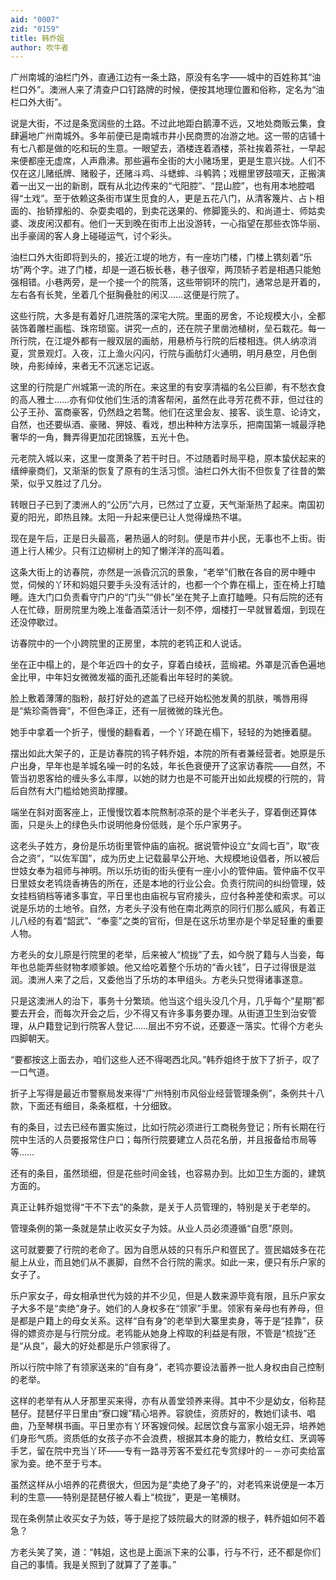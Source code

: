 ```yaml
---
aid: "0007"
zid: "0159"
title: 韩乔姐
author: 吹牛者
---
```


广州南城的油栏门外，直通江边有一条土路，原没有名字――城中的百姓称其“油栏口外”。澳洲人来了清查户口钉路牌的时候，便按其地理位置和俗称，定名为“油栏口外大街”。

说是大街，不过是条宽阔些的土路。不过此地距白鹅潭不远，又地处商贩云集，食肆遍地广州南城外。多年前便已是南城市井小民商贾的冶游之地。这一带的店铺十有七八都是做的吃和玩的生意。一眼望去，酒楼连着酒楼，茶社挨着茶社，一早起来便都座无虚席，人声鼎沸。那些遍布全街的大小赌场里，更是生意兴拢。人们不仅在这儿赌纸牌、赌骰子，还赌斗鸡、斗蟋蟀、斗鹌鹑；戏棚里锣鼓喧天，正搬演着一出又一出的新剧，既有从北边传来的“弋阳腔”、“昆山腔”，也有用本地腔唱得“土戏”。至于依赖这条街市谋生觅食的人，更是五花八门，从清客篾片、占卜相面的、抬轿撑船的、杂耍卖唱的，到卖花送果的、修脚篦头的、和尚道士、师姑卖婆、泼皮闲汉都有。他们一天到晚在街市上出没游转，一心指望在那些衣饰华丽、出手豪阔的客人身上碰碰运气，讨个彩头。

油栏口外大街即将到头的，接近江堤的地方，有一座坊门楼，门楼上镌刻着“乐坊”两个字。进了门楼，却是一道石板长巷，巷子很窄，两顶轿子若是相遇只能勉强相错。小巷两旁，是一个接一个的院落，这些带铜环的院门，通常总是开着的，左右各有长凳，坐着几个挺胸叠肚的闲汉……这便是行院了。

这些行院，大多是有着好几进院落的深宅大院。里面的房舍，不论规模大小，全都装饰着雕栏画槛、珠帘琐窗。讲究一点的，还在院子里凿池植树，垒石栽花。每一所行院，在江堤外都有一艘双层的画舫，用悬桥与行院的后楼相连。供人纳凉消夏，赏景观灯。入夜，江上渔火闪闪，行院与画舫灯火通明，明月悬空，月色倒映，舟影绰绰，来者无不沉迷忘记返。

这里的行院是广州城第一流的所在。来这里的有安享清福的名公巨卿，有不愁衣食的高人雅士……亦有仰仗他们生活的清客帮闲，虽然在此寻芳花费不菲，但过往的公子王孙、富商豪客，仍然趋之若鹜。他们在这里会友、接客、谈生意、论诗文，自然，也还要纵酒、豪赌、狎妓、看戏，想出种种方法享乐，把南国第一城最浮艳奢华的一角，舞弄得更加花团锦簇，五光十色。

元老院入城以来，这里一度萧条了若干时日。不过随着时局平稳，原本蛰伏起来的缙绅豪商们，又渐渐的恢复了原有的生活习惯。油栏口外大街不但恢复了往昔的繁荣，似乎又胜过了几分。

转眼日子已到了澳洲人的“公历”六月，已然过了立夏，天气渐渐热了起来。南国初夏的阳光，即热且辣。太阳一升起来便已让人觉得燥热不堪。

现在是午后，正是日头最高，暑热逼人的时刻。便是市井小民，无事也不上街。街道上行人稀少。只有江边柳树上的知了懒洋洋的高叫着。

这条大街上的访春院，亦然是一派昏沉沉的景象，“老举”们散在各自的房中睡中觉，伺候的丫环和妈姐只要手头没有活计的，也都一个个靠在榻上，歪在椅上打瞌睡。连大门口负责看守门户的“门头”“俳长”坐在凳子上直打瞌睡。只有后院的还有人在忙碌，厨房院里为晚上准备酒菜活计一刻不停，烟楼打一早就冒着烟，到现在还没停歇过。

访春院中的一个小跨院里的正房里，本院的老鸨正和人说话。

坐在正中榻上的，是个年近四十的女子，穿着白绫袄，蓝缎裙。外罩是沉香色遍地金比甲，中年妇女微微发福的面孔还能看出年轻时的美貌。

脸上敷着薄薄的脂粉，敲打好处的遮盖了已经开始松弛发黄的肌肤，嘴唇用得是“紫珍斋唇膏”，不但色泽正，还有一层微微的珠光色。

她手中拿着一个折子，慢慢的翻看着，一个丫环跪在榻下，轻轻的为她捶着腿。

摆出如此大架子的，正是访春院的鸨子韩乔姐，本院的所有者兼经营者。她原是乐户出身，早年也是羊城名噪一时的名妓，年长色衰便开了这家访春院――自然，不管当初恩客给的缠头多么丰厚，以她的财力也是不可能开出如此规模的行院的，背后自然有大门槛给她资助撑腰。

端坐在斜对面客座上，正慢慢饮着本院熬制凉茶的是个半老头子，穿着倒还算体面，只是头上的绿色头巾说明他身份低贱，是个乐户家男子。

这老头子姓方，身份是乐坊街里管仲庙的庙祝。据说管仲设立“女闾七百”，取“夜合之资”，“以佐军国”，成为历史上记载最早公开地、大规模地设倡者，所以被后世妓女奉为祖师与神明。所以乐坊街的街头便有一座小小的管仲庙。管仲庙不仅平日里妓女老鸨烧香祷告的所在，还是本地的行业公会。负责行院间的纠纷管理，妓女挂档销档等诸多事宜，平日里也由庙祝与官府接头，应付各种差使和索求。可以说是乐坊的土地爷。自然，方老头子没有他在南北两京的同行们那么威风，有着正儿八经的有着“韶武”、“奉銮”之类的官衔，但是在这乐坊里亦是个举足轻重的重要人物。

方老头的女儿原是行院里的老举，后来被人“梳拢”了去，如今脱了籍与人当妾，每年也总能弄些财物孝顺爹娘。他又给吃着整个乐坊的“香火钱”，日子过得很是滋润。澳洲人来了之后，又委他当了乐坊的本甲组头。方老头只觉得诸事遂意。

只是这澳洲人的治下，事务十分繁琐。他当这个组头没几个月，几乎每个“星期”都要去开会，而每次开会之后，少不得又有许多事务要办理。从街道卫生到治安管理，从户籍登记到行院客人登记……层出不穷不说，还要逐一落实。忙得个方老头四脚朝天。

“要都按这上面去办，咱们这些人还不得喝西北风。”韩乔姐终于放下了折子，叹了一口气道。

折子上写得是最近市警察局发来得“广州特别市风俗业经营管理条例”，条例共十八款，下面还有细目，条条框框，十分细致。

有的条目，过去已经布置实施过，比如行院必须进行工商税务登记；所有长期在行院中生活的人员要报常住户口；每所行院要建立人员花名册，并且报备给市局等等……

还有的条目，虽然琐细，但是花些时间金钱，也容易办到。比如卫生方面的，建筑方面的。

真正让韩乔姐觉得“干不下去”的条款，是关于人员管理的，特别是关于老举的。

管理条例的第一条就是禁止收买女子为妓。从业人员必须遵循“自愿”原则。

这可就要要了行院的老命了。因为自愿从妓的只有乐户和疍民了。疍民娼妓多在花艇上从业，而且她们从不裹脚，自然不合行院的需求。如此一来，便只有乐户家的女子了。

乐户家女子，母女相承世代为妓的并不少见，但是人数来源毕竟有限，且乐户家女子大多不是“卖绝”身子。她们的人身权多在“领家”手里。领家有亲母也有养母，但是都是户籍上的母女关系。这样“自有身”的老举到大寨里卖身，等于是“挂靠”，获得的嫖资亦是与行院分成。老鸨能从她身上榨取的利益是有限，不管是“梳拢”还是“从良”，最大的好处都是乐户领家得了。

所以行院中除了有领家送来的“自有身”，老鸨亦要设法蓄养一批人身权由自己控制的老举。

这样的老举有从人牙那里买来得，亦有从善堂领养来得。其中不少是幼女，俗称琵琶仔。琵琶仔平日里由“寮口嫂”精心培养。容貌佳，资质好的，教她们读书、唱曲，乃至琴棋书画。平日里亦有丫环客嫂伺候。起居饮食与富家小姐无异，培养她们身形气质。资质低的女孩子亦不会浪费，根据其本身的能力，教给女红、烹调等手艺，留在院中充当丫环――专有一路寻芳客不爱红花专赏绿叶的－－亦可卖给富家为妾。绝不至于亏本。

虽然这样从小培养的花费很大，但因为是“卖绝了身子”的，对老鸨来说便是一本万利的生意――特别是琵琶仔被人看上“梳拢”，更是一笔横财。

现在条例禁止收买女子为妓，等于是挖了妓院最大的财源的根子，韩乔姐如何不着急？

方老头笑了笑，道：“韩姐，这也是上面派下来的公事，行与不行，还不都是你们自己的事情。我是关照到了就算了了差事。”
